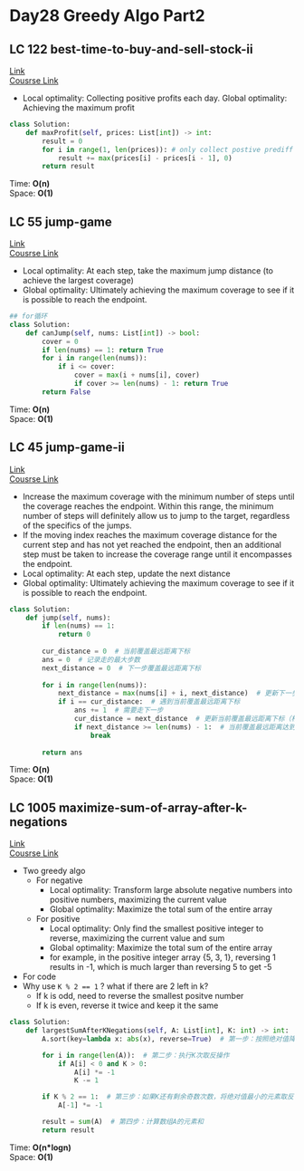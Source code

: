 # Day28 Greedy Algo Part2

## LC 122 best-time-to-buy-and-sell-stock-ii
[Link](https://leetcode.com/problems/best-time-to-buy-and-sell-stock-ii/description/)   
[Cousrse Link](https://programmercarl.com/0122.%E4%B9%B0%E5%8D%96%E8%82%A1%E7%A5%A8%E7%9A%84%E6%9C%80%E4%BD%B3%E6%97%B6%E6%9C%BAII.html)    
- Local optimality: Collecting positive profits each day. Global optimality: Achieving the maximum profit
```python
class Solution:
    def maxProfit(self, prices: List[int]) -> int:
        result = 0
        for i in range(1, len(prices)): # only collect postive prediff
            result += max(prices[i] - prices[i - 1], 0)
        return result
```
Time: **O(n)**     
Space: **O(1)** 

##  LC 55 jump-game
[Link](https://leetcode.com/problems/jump-game/)   
[Cousrse Link](https://programmercarl.com/0055.%E8%B7%B3%E8%B7%83%E6%B8%B8%E6%88%8F.html)

- Local optimality: At each step, take the maximum jump distance (to achieve the largest coverage)
- Global optimality: Ultimately achieving the maximum coverage to see if it is possible to reach the endpoint.
```python
## for循环
class Solution:
    def canJump(self, nums: List[int]) -> bool:
        cover = 0
        if len(nums) == 1: return True
        for i in range(len(nums)):
            if i <= cover:
                cover = max(i + nums[i], cover)
                if cover >= len(nums) - 1: return True
        return False
```
Time: **O(n)**     
Space: **O(1)** 


##  LC 45 jump-game-ii
[Link](https://leetcode.com/problems/jump-game-ii/description/)   
[Cousrse Link](https://programmercarl.com/0045.%E8%B7%B3%E8%B7%83%E6%B8%B8%E6%88%8FII.html#%E6%80%9D%E8%B7%AF)    
- Increase the maximum coverage with the minimum number of steps until the coverage reaches the endpoint. Within this range, the minimum number of steps will definitely allow us to jump to the target, regardless of the specifics of the jumps.
- If the moving index reaches the maximum coverage distance for the current step and has not yet reached the endpoint, then an additional step must be taken to increase the coverage range until it encompasses the endpoint.
- Local optimality: At each step, update the next distance
- Global optimality: Ultimately achieving the maximum coverage to see if it is possible to reach the endpoint.
```python
class Solution:
    def jump(self, nums):
        if len(nums) == 1:
            return 0
        
        cur_distance = 0  # 当前覆盖最远距离下标
        ans = 0  # 记录走的最大步数
        next_distance = 0  # 下一步覆盖最远距离下标
        
        for i in range(len(nums)):
            next_distance = max(nums[i] + i, next_distance)  # 更新下一步覆盖最远距离下标
            if i == cur_distance:  # 遇到当前覆盖最远距离下标
                ans += 1  # 需要走下一步
                cur_distance = next_distance  # 更新当前覆盖最远距离下标（相当于加油了）
                if next_distance >= len(nums) - 1:  # 当前覆盖最远距离达到数组末尾，不用再做ans++操作，直接结束
                    break
        
        return ans
```
Time: **O(n)**     
Space: **O(1)** 

##  LC 1005 maximize-sum-of-array-after-k-negations
[Link](https://leetcode.com/problems/maximize-sum-of-array-after-k-negations/)   
[Cousrse Link](https://programmercarl.com/1005.K%E6%AC%A1%E5%8F%96%E5%8F%8D%E5%90%8E%E6%9C%80%E5%A4%A7%E5%8C%96%E7%9A%84%E6%95%B0%E7%BB%84%E5%92%8C.html)    
- Two greedy algo
    - For negative
        - Local optimality: Transform large absolute negative numbers into positive numbers, maximizing the current value
        - Global optimality: Maximize the total sum of the entire array
    - For positive
        - Local optimality: Only find the smallest positive integer to reverse, maximizing the current value and sum
        - Global optimality: Maximize the total sum of the entire array
        - for example, in the positive integer array {5, 3, 1}, reversing 1 results in -1, which is much larger than reversing 5 to get -5
- For code
- Why use  ``K % 2 == 1`` ? what if there are 2 left in k?
    - If k is odd, need to reverse the smallest positve number
    - If k is even, reverse it twice and keep it the same
```python
class Solution:
    def largestSumAfterKNegations(self, A: List[int], K: int) -> int:
        A.sort(key=lambda x: abs(x), reverse=True)  # 第一步：按照绝对值降序排序数组A

        for i in range(len(A)):  # 第二步：执行K次取反操作
            if A[i] < 0 and K > 0:
                A[i] *= -1
                K -= 1

        if K % 2 == 1:  # 第三步：如果K还有剩余奇数次数，将绝对值最小的元素取反 偶数次可以忽略 因为可以reverse twice
            A[-1] *= -1

        result = sum(A)  # 第四步：计算数组A的元素和
        return result
```
Time: **O(n*logn)**     
Space: **O(1)** 
